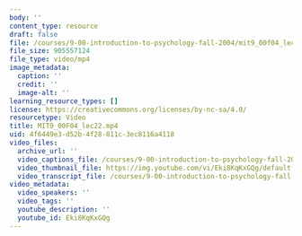 ```yaml
---
body: ''
content_type: resource
draft: false
file: /courses/9-00-introduction-to-psychology-fall-2004/mit9_00f04_lec22_360p_16_9.mp4
file_size: 905557124
file_type: video/mp4
image_metadata:
  caption: ''
  credit: ''
  image-alt: ''
learning_resource_types: []
license: https://creativecommons.org/licenses/by-nc-sa/4.0/
resourcetype: Video
title: MIT9_00F04_lec22.mp4
uid: 4f6449e3-d52b-4f28-811c-3ec8116a4118
video_files:
  archive_url: ''
  video_captions_file: /courses/9-00-introduction-to-psychology-fall-2004/1CwL8FRJmYbY5mYkBVjJq3nZ49SsjQo5E_transcript.webvtt
  video_thumbnail_file: https://img.youtube.com/vi/Eki8KqKxGQg/default.jpg
  video_transcript_file: /courses/9-00-introduction-to-psychology-fall-2004/1CwL8FRJmYbY5mYkBVjJq3nZ49SsjQo5E_transcript.pdf
video_metadata:
  video_speakers: ''
  video_tags: ''
  youtube_description: ''
  youtube_id: Eki8KqKxGQg
---
```


